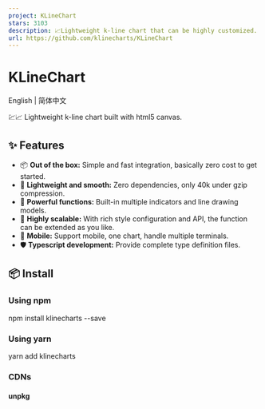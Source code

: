 ```yaml
---
project: KLineChart
stars: 3103
description: 📈Lightweight k-line chart that can be highly customized. Zero dependencies. Support mobile.（可高度自定义的轻量级k线图，无第三方依赖，支持移动端）
url: https://github.com/klinecharts/KLineChart
---
```


KLineChart
==========

English | 简体中文

  

💹📈 Lightweight k-line chart built with html5 canvas.

✨ Features
----------

-   📦 **Out of the box:** Simple and fast integration, basically zero cost to get started.
-   🚀 **Lightweight and smooth:** Zero dependencies, only 40k under gzip compression.
-   💪 **Powerful functions:** Built-in multiple indicators and line drawing models.
-   🎨 **Highly scalable:** With rich style configuration and API, the function can be extended as you like.
-   📱 **Mobile:** Support mobile, one chart, handle multiple terminals.
-   🛡 **Typescript development:** Provide complete type definition files.

📦 Install
----------

### Using npm

npm install klinecharts --save

### Using yarn

yarn add klinecharts

### CDNs

#### unpkg

<script type\="text/javascript" src\="https://unpkg.com/klinecharts/dist/klinecharts.min.js"\></script\>

#### jsDelivr

<script type\="text/javascript" src\="https://cdn.jsdelivr.net/npm/klinecharts/dist/klinecharts.min.js"\></script\>

📄 Docs
-------

### Online

https://www.klinecharts.com

### Locale

Execute command in root directory. Node.js is required.

# Install the dependencies
npm install

# Start document service
npm run docs:dev

After successful startup, open in the browser http://localhost:8888 .

🛠️ Build
---------

Execute command in root directory. Node.js is required.

# Install the dependencies
npm install

# Build files
npm run build

The generated files are in the dist folder.

🔗 Links
--------

-   KLineChart Preview: A more complete example.
-   KLineChart Pro: Financial chart built out of the box based on KLineChart.
-   openctp: Trading simulation environment for the Chinese market.

©️ License
----------

KLineChart is available under the Apache License V2.
